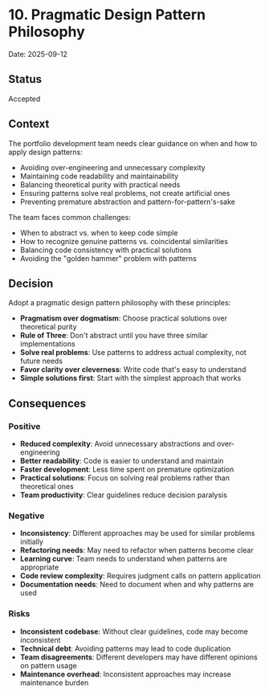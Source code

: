 # 10. Pragmatic Design Pattern Philosophy

Date: 2025-09-12

## Status

Accepted

## Context

The portfolio development team needs clear guidance on when and how to apply design patterns:

- Avoiding over-engineering and unnecessary complexity
- Maintaining code readability and maintainability
- Balancing theoretical purity with practical needs
- Ensuring patterns solve real problems, not create artificial ones
- Preventing premature abstraction and pattern-for-pattern's-sake

The team faces common challenges:

- When to abstract vs. when to keep code simple
- How to recognize genuine patterns vs. coincidental similarities
- Balancing code consistency with practical solutions
- Avoiding the "golden hammer" problem with patterns

## Decision

Adopt a pragmatic design pattern philosophy with these principles:

- **Pragmatism over dogmatism**: Choose practical solutions over theoretical purity
- **Rule of Three**: Don't abstract until you have three similar implementations
- **Solve real problems**: Use patterns to address actual complexity, not future needs
- **Favor clarity over cleverness**: Write code that's easy to understand
- **Simple solutions first**: Start with the simplest approach that works

## Consequences

### Positive

- **Reduced complexity**: Avoid unnecessary abstractions and over-engineering
- **Better readability**: Code is easier to understand and maintain
- **Faster development**: Less time spent on premature optimization
- **Practical solutions**: Focus on solving real problems rather than theoretical ones
- **Team productivity**: Clear guidelines reduce decision paralysis

### Negative

- **Inconsistency**: Different approaches may be used for similar problems initially
- **Refactoring needs**: May need to refactor when patterns become clear
- **Learning curve**: Team needs to understand when patterns are appropriate
- **Code review complexity**: Requires judgment calls on pattern application
- **Documentation needs**: Need to document when and why patterns are used

### Risks

- **Inconsistent codebase**: Without clear guidelines, code may become inconsistent
- **Technical debt**: Avoiding patterns may lead to code duplication
- **Team disagreements**: Different developers may have different opinions on pattern usage
- **Maintenance overhead**: Inconsistent approaches may increase maintenance burden
